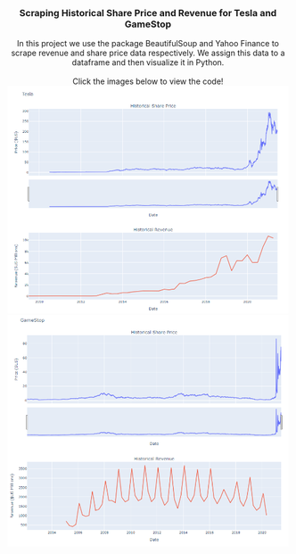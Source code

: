 <br />
<p align="center">
  
  <h3 align="center">Scraping Historical Share Price and Revenue for Tesla and GameStop</h3>

  <p align="center">
    In this project we use the package BeautifulSoup and Yahoo Finance to scrape revenue and share price data respectively. We assign this data to a dataframe and then visualize it in Python.
    <br />
    <br />
    Click the images below to view the code!
    <br />
    <a href="https://github.com/chestnut110/data-science/blob/main/projects/IBM%20Data%20Analyst%20Professional%20Certificate/WebScraping-Stock-Price-Revenue/AnalyzingStockData.ipynb">
    <img src="https://github.com/chestnut110/data-science/blob/063a38a1bb6de6b0499f571accbaad8d898d5db7/projects/IBM%20Data%20Analyst%20Professional%20Certificate/WebScraping-Stock-Price-Revenue/tsla_stock.png" alt       ="Logo">
    </a>
<br />
  <a href="https://github.com/chestnut110/data-science/blob/main/projects/IBM%20Data%20Analyst%20Professional%20Certificate/WebScraping-Stock-Price-Revenue/AnalyzingStockData.ipynb">
    <img src="https://github.com/chestnut110/data-science/blob/063a38a1bb6de6b0499f571accbaad8d898d5db7/projects/IBM%20Data%20Analyst%20Professional%20Certificate/WebScraping-Stock-Price-Revenue/gme_stock.png">
    </a>
    <br />

  </p>
</p>
